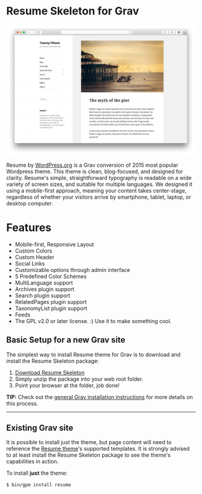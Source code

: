 # Resume Skeleton for Grav

![Resume](assets/readme_1.png)

Resume by [WordPress.org](https://wordpress.org/themes/resume/) is a Grav conversion of 2015 most popular Wordpress theme. This theme is clean, blog-focused, and designed for clarity. Resume's simple, straightforward typography is readable on a wide variety of screen sizes, and suitable for multiple languages. We designed it using a mobile-first approach, meaning your content takes center-stage, regardless of whether your visitors arrive by smartphone, tablet, laptop, or desktop computer.

# Features

* Mobile-first, Responsive Layout
* Custom Colors
* Custom Header
* Social Links
* Customizable options through admin interface
* 5 Predefined Color Schemes
* MultiLanguage support
* Archives plugin support
* Search plugin support
* RelatedPages plugin support
* TaxonomyList plugin support
* Feeds
* The GPL v2.0 or later license. :) Use it to make something cool.

## Basic Setup for a new Grav site

The simplest way to install Resume theme for Grav is to download and install the Resume Skeleton package:

1. [Download Resume Skeleton](http://getgrav.org/downloads/skeletons#extras)
2. Simply unzip the package into your web root folder.
3. Point your browser at the folder, job done!

**TIP:** Check out the [general Grav installation instructions](http://learn.getgrav.org/basics/installation) for more details on this process.

---

## Existing Grav site

It is possible to install just the theme, but page content will need to reference the [Resume theme](https://github.com/getgrav/grav-theme-resume)'s supported templates.  It is strongly advised to at least install the Resume Skeleton package to see the theme's capabilities in action.

To install  **just** the theme:

```
$ bin/gpm install resume
```



